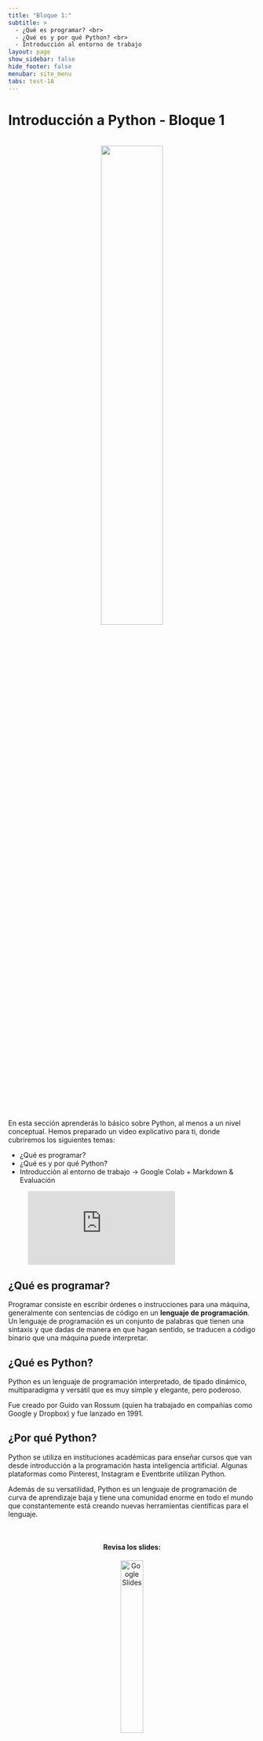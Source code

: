```yaml
---
title: "Bloque 1:"
subtitle: >
  - ¿Qué es programar? <br>
  - ¿Qué es y por qué Python? <br>
  - Introducción al entorno de trabajo
layout: page
show_sidebar: false
hide_footer: false
menubar: site_menu
tabs: test-1A
---
```


<style>
  .outer {
      width: 100%;
      max-width: 2000px;
      margin: 0 auto;
  }
  .video-wrapper {
      height: 0;
      margin: auto;
      z-index: 1;
      position: relative;
      padding-top: 25px;
      padding-bottom: 56.25%;
      display: block;
      overflow: hidden;
    
    iframe {
      display: block;
      top: 0;
      left: 0;
      width: 100%;
      height: 100%;
      z-index: 5;
      position: absolute;
    }
  }
</style>

# Introducción a Python - Bloque 1

<br>
<center>
  <img width="50%" src="https://www.python.org/static/community_logos/python-logo-generic.svg">
</center>
<br>

En esta sección aprenderás lo básico sobre Python, al menos a un nivel conceptual. Hemos preparado un video explicativo para ti, donde cubriremos los siguientes temas:

- ¿Qué es programar?
- ¿Qué es y por qué Python?
- Introducción al entorno de trabajo → Google Colab + Markdown & Evaluación

<figure class="image is-16by9">
  <iframe class="has-ratio" src="https://www.youtube.com/embed/xm4jKcZDdxc" frameborder="0" allow="accelerometer; autoplay; clipboard-write; encrypted-media; gyroscope; picture-in-picture" allowfullscreen></iframe>
</figure>

## ¿Qué es programar?

Programar consiste en escribir órdenes o instrucciones para una máquina, generalmente con sentencias de código en un **lenguaje de programación**. Un lenguaje de programación es un conjunto de palabras que tienen una sintaxis y que dadas de manera en que hagan sentido, se traducen a código binario que una máquina puede interpretar.

## ¿Qué es Python?

Python es un lenguaje de programación interpretado, de tipado dinámico, multiparadigma y versátil que es muy simple y elegante, pero poderoso.

Fue creado por Guido van Rossum (quien ha trabajado en compañías como Google y Dropbox) y fue lanzado en 1991.

## ¿Por qué Python?

Python se utiliza en instituciones académicas para enseñar cursos que van desde introducción a la programación hasta inteligencia artificial.  Algunas plataformas como Pinterest, Instagram e Eventbrite utilizan Python.

Además de su versatilidad, Python es un lenguaje de programación de curva de aprendizaje baja y tiene una comunidad enorme en todo el mundo que constantemente está creando nuevas herramientas científicas para el lenguaje.


<center>
  <br>
  <h4>Revisa los slides:</h4>
  <a href="https://docs.google.com/presentation/d/e/2PACX-1vREb6S1pW7HwEeXDw5vWxyqX_QVge4LhVncAJOpDK4kT78ne7o6WaiGh4iLA3pNfsmNUpDo-euBcgRV/pub?start=false&loop=false&delayms=3000" target="_blank">
    <img width="30%" src="https://img.shields.io/static/v1?label=Slides&message=Google%20Slides&color=tomato" alt="Google Slides"/>
  </a>
</center>

<!-- Buttons -->
<br>
<div class="buttons has-addons is-centered">
  <a class="button is-outlined" href="/conoce-mas/">◀︎ Anterior</a>
  <a class="button is-warning" href="/test-1A/">📝 Realizar prueba del módulo</a>
  <a class="button is-outlined" href="/bloque-2A/">Siguiente ▶︎</a>
</div>
